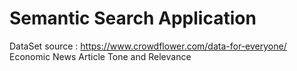 # Semantic Search Application
DataSet source : https://www.crowdflower.com/data-for-everyone/
                  Economic News Article Tone and Relevance
